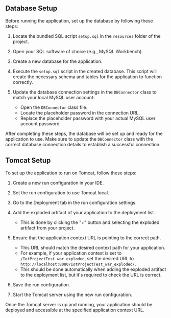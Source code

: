 ## Database Setup

Before running the application, set up the database by following these steps:

1. Locate the bundled SQL script `setup.sql` in the `resources` folder of the project.

2. Open your SQL software of choice (e.g., MySQL Workbench).

3. Create a new database for the application.

4. Execute the `setup.sql` script in the created database. This script will create the necessary schema and tables for the application to function correctly.

5. Update the database connection settings in the `DBConnector` class to match your local MySQL user account:
    - Open the `DBConnector` class file.
    - Locate the placeholder password in the connection URL.
    - Replace the placeholder password with your actual MySQL user account password.

After completing these steps, the database will be set up and ready for the application to use. Make sure to update the `DBConnector` class with the correct database connection details to establish a successful connection.

## Tomcat Setup

To set up the application to run on Tomcat, follow these steps:

1. Create a new run configuration in your IDE.

2. Set the run configuration to use Tomcat local.

3. Go to the Deployment tab in the run configuration settings.

4. Add the exploded artifact of your application to the deployment list.
    - This is done by clicking the "+" button and selecting the exploded artifact from your project.

5. Ensure that the application context URL is pointing to the correct path.
    - This URL should match the desired context path for your application.
    - For example, if your application context is set to `/IotProjectTest_war_exploded`, set the desired URL to `http://localhost:8080/IotProjectTest_war_exploded/`.
    - This should be done automatically when adding the exploded artifact to the deployment list, but it's required to check the URL is correct.

6. Save the run configuration.

7. Start the Tomcat server using the new run configuration.

Once the Tomcat server is up and running, your application should be deployed and accessible at the specified application context URL.